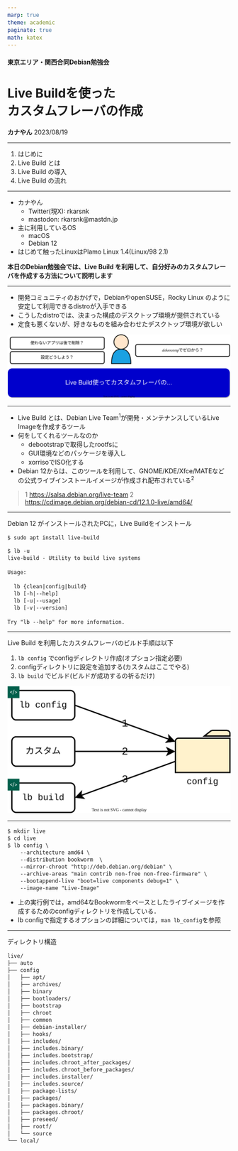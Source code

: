 ```yaml
---
marp: true
theme: academic
paginate: true
math: katex
---
```


<!-- _class: lead -->
<!-- paginate: false -->
#### 東京エリア・関西合同Debian勉強会
# Live Buildを使った<br>カスタムフレーバの作成

**カナやん**
2023/08/19

---

<!-- _header: 目次 -->
<!-- paginate: true -->
1. はじめに
1. Live Build とは
1. Live Build の導入
1. Live Build の流れ


---

<!-- _header: 自己紹介 -->
- カナやん
    - Twitter(現X): rkarsnk
    - mastodon: rkarsnk\@mastdn.jp
- 主に利用しているOS
    - macOS
    - Debian 12
- はじめて触ったLinuxはPlamo Linux 1.4(Linux/98 2.1)

**本日のDebian勉強会では、Live Build を利用して、自分好みのカスタムフレーバを作成する方法について説明します**

---
<!-- _header: はじめに -->
- 開発コミュニティのおかげで，DebianやopenSUSE，Rocky Linux のように安定して利用できるdistroが入手できる 
- こうしたdistroでは、決まった構成のデスクトップ環境が提供されている
- 定食も悪くないが、好きなものを組み合わせたデスクトップ環境が欲しい

![w:1000 center](./images/hajimeni.svg)


---
<!-- _header: Live Build とは -->
- Live Build とは、Debian Live Team$^{1}$が開発・メンテナンスしているLive Imageを作成するツール
- 何をしてくれるツールなのか
    - debootstrapで取得したrootfsに
    - GUI環境などのパッケージを導入し
    - xorrisoでISO化する
- Debian 12からは、このツールを利用して、GNOME/KDE/Xfce/MATEなどの公式ライブインストールイメージが作成され配布されている$^{2}$

>1 https://salsa.debian.org/live-team
>2 https://cdimage.debian.org/debian-cd/12.1.0-live/amd64/
    

---
<!-- _header: Live Buildの導入 -->
Debian 12 がインストールされたPCに，Live Buildをインストール
```
$ sudo apt install live-build
```

```
$ lb -u
live-build - Utility to build live systems

Usage:

  lb {clean|config|build}
  lb [-h|--help]
  lb [-u|--usage]
  lb [-v|--version]

Try "lb --help" for more information.
```

---
<!-- _header: Live Build によるビルドの流れ -->
Live Build を利用したカスタムフレーバのビルド手順は以下
1. `lb config` でconfigディレクトリ作成(オプション指定必要)
1. configディレクトリに設定を追加する(カスタムはここでやる)
1. `lb build` でビルド(ビルドが成功するの祈るだけ)

![w:550 center](./images/livebuild.svg)

---
<!-- _header: lb config -->

```
$ mkdir live
$ cd live
$ lb config \
	--architecture amd64 \
	--distribution bookworm  \
	--mirror-chroot "http://deb.debian.org/debian" \
	--archive-areas "main contrib non-free non-free-firmware" \
	--bootappend-live "boot=live components debug=1" \
	--image-name "Live-Image"
```
- 上の実行例では，amd64なBookwormをベースとしたライブイメージを作成するためのconfigディレクトリを作成している．
- lb configで指定するオプションの詳細については，`man lb_config`を参照
---
<!-- _header: カスタマイズ -->
ディレクトリ構造
```
live/
├── auto
├── config
│   ├── apt/
│   ├── archives/
│   ├── binary
│   ├── bootloaders/
│   ├── bootstrap
│   ├── chroot
│   ├── common
│   ├── debian-installer/
│   ├── hooks/
│   ├── includes/
│   ├── includes.binary/
│   ├── includes.bootstrap/
│   ├── includes.chroot_after_packages/
│   ├── includes.chroot_before_packages/
│   ├── includes.installer/
│   ├── includes.source/
│   ├── package-lists/
│   ├── packages/
│   ├── packages.binary/
│   ├── packages.chroot/
│   ├── preseed/
│   ├── rootf/
│   └── source
└── local/
```